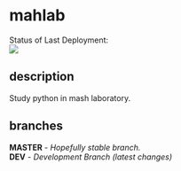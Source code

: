 # mahlab

Status of Last Deployment:<br>
<img src="https://github.com/max-wn/mahlab/workflows/CodeQl/badge.svg?branch=master"><br>

## description
Study python in mash laboratory.

## branches
**MASTER** - _Hopefully stable branch._\
**DEV** - _Development Branch (latest changes)_
